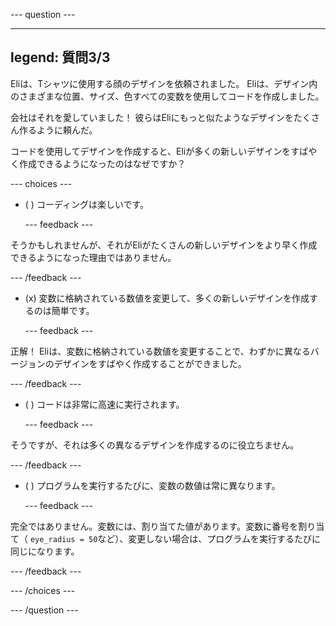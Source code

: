 
--- question ---

---
legend: 質問3/3
---

Eliは、Tシャツに使用する顔のデザインを依頼されました。 Eliは、デザイン内のさまざまな位置、サイズ、色すべての変数を使用してコードを作成しました。

会社はそれを愛していました！ 彼らはEliにもっと似たようなデザインをたくさん作るように頼んだ。

コードを使用してデザインを作成すると、Eliが多くの新しいデザインをすばやく作成できるようになったのはなぜですか？

--- choices ---

- ( ) コーディングは楽しいです。

  --- feedback ---

そうかもしれませんが、それがEliがたくさんの新しいデザインをより早く作成できるようになった理由ではありません。

  --- /feedback ---

- (x) 変数に格納されている数値を変更して、多くの新しいデザインを作成するのは簡単です。

  --- feedback ---

正解！ Eliは、変数に格納されている数値を変更することで、わずかに異なるバージョンのデザインをすばやく作成することができました。

  --- /feedback ---

- ( ) コードは非常に高速に実行されます。

  --- feedback ---

そうですが、それは多くの異なるデザインを作成するのに役立ちません。

  --- /feedback ---

- ( ) プログラムを実行するたびに、変数の数値は常に異なります。

  --- feedback ---

完全ではありません。変数には、割り当てた値があります。変数に番号を割り当て（ `eye_radius = 50`など）、変更しない場合は、プログラムを実行するたびに同じになります。

  --- /feedback ---

--- /choices ---

--- /question ---
